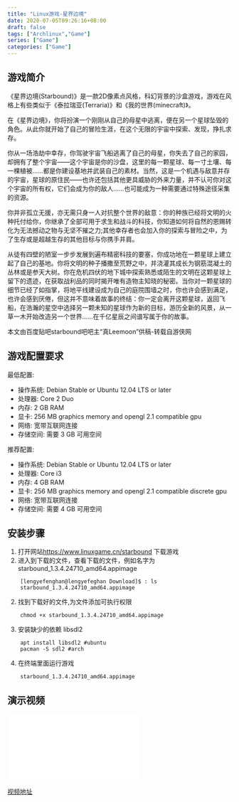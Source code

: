 ```yaml
---
title: "Linux游戏-星界边境"
date: 2020-07-05T09:26:16+08:00
draft: false
tags: ["Archlinux","Game"]
series: ["Game"]
categories: ["Game"]
---
```


## 游戏简介

《星界边境(Starbound)》是一款2D像素点风格，科幻背景的沙盒游戏，游戏在风格上有些类似于《泰拉瑞亚(Terraria)》和《我的世界(minecraft)》。

在《星界边境》，你将扮演一个刚刚从自己的母星中逃离，便在另一个星球坠毁的角色。从此你就开始了自己的冒险生涯，在这个无限的宇宙中探索、发现，挣扎求存。

你从一场浩劫中幸存，你驾驶宇宙飞船逃离了自己的母星，你失去了自己的家园，却拥有了整个宇宙——这个宇宙是你的沙盘，这里的每一颗星球、每一寸土壤、每一棵植被……都是你建设基地并武装自己的素材。当然，这是一个机遇与敌意并存的宇宙，星球的原住民——也许还包括其他更具威胁的外来力量，并不认可你对这 个宇宙的所有权，它们会成为你的敌人……也可能成为一种需要通过特殊途径采集
的资源。

你并非孤立无援，亦无需只身一人对抗整个世界的敌意：你的种族已经将文明的火种托付给你，你继承了全部可用于求生和战斗的科技，你知道如何将自然的恩赐转 化为无法撼动之物与无坚不摧之力;其他幸存者也会加入你的探索与冒险之中，为了生存或是超越生存的其他目标与你携手并肩。

从徒有四壁的陋室一步步发展到遍布精密科技的要塞，你成功地在一颗星球上建立起了自己的基地。你将文明的种子播撒至荒野之中，并浇灌其成长为钢筋混凝土的 丛林或是参天大树。你在危机四伏的地下城中探索熟悉或陌生的文明在这颗星球上留下的遗迹，在获取战利品的同时揭开唯有造物主知晓的秘密。当你对一颗星球的 细节已经了如指掌，将地平线建设成为自己的庭院围墙之时，你也许会感到满足，
也许会感到厌倦，但这并不意味着故事的终结：你一定会离开这颗星球，返回飞 船，在浩瀚的星空中选择另一颗未知的星球作为新的目标，游历全新的风景，从一草一木开始改造另一个世界……在千亿星辰之间谱写属于你的故事。

本文由百度贴吧starbound吧吧主“真Leemoon”供稿-转载自游侠网

## 游戏配置要求

最低配置:
+ 操作系统: Debian Stable or Ubuntu 12.04 LTS or later
+ 处理器: Core 2 Duo
+ 内存: 2 GB RAM
+ 显卡: 256 MB graphics memory and opengl 2.1 compatible gpu
+ 网络: 宽带互联网连接
+ 存储空间: 需要 3 GB 可用空间

推荐配置:
+ 操作系统: Debian Stable or Ubuntu 12.04 LTS or later
+ 处理器: Core i3
+ 内存: 4 GB RAM
+ 显卡: 256 MB graphics memory and opengl 2.1 compatible discrete gpu
+ 网络: 宽带互联网连接
+ 存储空间: 需要 4 GB 可用空间

## 安装步骤

1. 打开网站<a href="https://www.linuxgame.cn/starbound">https://www.linuxgame.cn/starbound</a> 下载游戏
2. 进入到下载的文件，查看下载的文件，例如名字为 starbound_1.3.4.24710_amd64.appimage
``` shell
    [lengyefenghan@lengyefeghan Download]$ : ls
    starbound_1.3.4.24710_amd64.appimage
```
2. 找到下载好的文件,为文件添加可执行权限 
``` shell
    chmod +x starbound_1.3.4.24710_amd64.appimage
```
3. 安装缺少的依赖 libsdl2 
``` shell
    apt install libsdl2 #ubuntu
    pacman -S sdl2 #arch
```

4. 在终端里面运行游戏 
``` shell
    starbound_1.3.4.24710_amd64.appimage
```

## 演示视频



<iframe src="//player.bilibili.com/player.html?aid=626167718&bvid=BV1it4y1975R&cid=209012544&page=1" scrolling="no" border="0" frameborder="no" framespacing="0" allowfullscreen="true"> </iframe>

<a href="https://www.bilibili.com/video/BV1it4y1975R/">视频地址</a>







